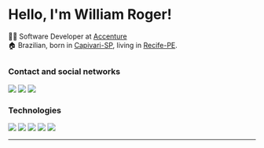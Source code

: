 # Hello, I'm William Roger!

👨‍💻 Software Developer at [Accenture](https://www.accenture.com/br-pt) </br>
🏠 Brazilian, born in [Capivari-SP](https://pt.wikipedia.org/wiki/Capivari), living in [Recife-PE](https://pt.wikipedia.org/wiki/Recife).

##

### Contact and social networks
[<img src="https://img.shields.io/badge/Gmail-D14836?&style=flat&logo=Gmail&logoColor=white&link=williamroger.frontend@gmail.com" />](mailto:williamroger.frontend@gmail.com)
[<img src="https://img.shields.io/badge/LinkedIn-0077B5?style=flat&logo=linkedin&logoColor=white" />](https://linkedin.com/in/williamrogerdev)
[<img src="https://img.shields.io/badge/Twitter-1DA1F2?style=flat&logo=twitter&logoColor=white" />](https://twitter.com/WilliamRogerDev)

### Technologies
[<img src="https://img.shields.io/badge/JavaScript-F7DF1E?style=flat&logo=javascript&logoColor=black" />](https://developer.mozilla.org/pt-BR/docs/Web/JavaScript)
[<img src="https://img.shields.io/badge/TypeScript-007ACC?style=flat&logo=typescript&logoColor=white" />](https://www.typescriptlang.org/)
[<img src="https://img.shields.io/badge/React-20232A?style=flat&logo=react&logoColor=61DAFB" />](https://pt-br.reactjs.org/)
[<img src="https://img.shields.io/badge/React_Native-20232A?style=flat&logo=react&logoColor=61DAFB" />](https://reactnative.dev/)
[<img src="https://img.shields.io/badge/Node.js-43853D?style=flat&logo=node.js&logoColor=white" />](https://nodejs.org/en/)

***
<!--
**williamroger/williamroger** is a ✨ _special_ ✨ repository because its `README.md` (this file) appears on your GitHub profile.

Here are some ideas to get you started:

- 🔭 I’m currently working on ...
- 🌱 I’m currently learning ...
- 👯 I’m looking to collaborate on ...
- 🤔 I’m looking for help with ...
- 💬 Ask me about ...
- 📫 How to reach me: ...
- 😄 Pronouns: ...
- ⚡ Fun fact: ...
-->
